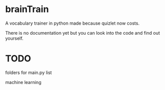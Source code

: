 # brainTrain
A vocabulary trainer in python made because quizlet now costs.

There is no documentation yet but you can look into the code and find out yourself. 

# TODO
folders for main.py list

machine learning
